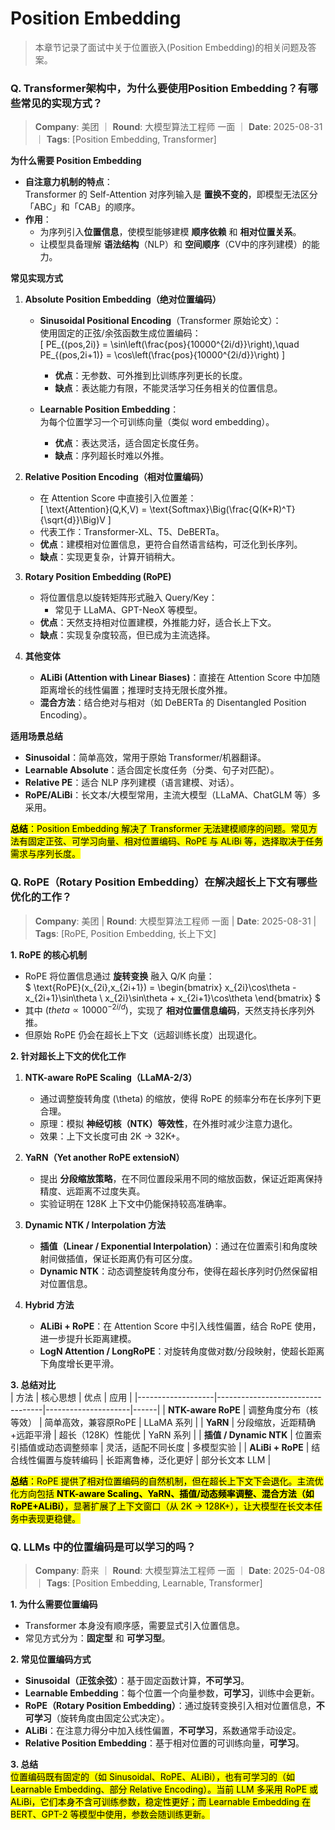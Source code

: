 # Position Embedding
> 本章节记录了面试中关于位置嵌入(Position Embedding)的相关问题及答案。

### Q. Transformer架构中，为什么要使用Position Embedding？有哪些常见的实现方式？
> **Company**: 美团 ｜ **Round**: 大模型算法工程师 一面 ｜ **Date**: 2025-08-31 ｜ **Tags**: [Position Embedding, Transformer]

**为什么需要 Position Embedding**  
- **自注意力机制的特点**：  
  Transformer 的 Self-Attention 对序列输入是 **置换不变的**，即模型无法区分「ABC」和「CAB」的顺序。  
- **作用**：  
  - 为序列引入**位置信息**，使模型能够建模 **顺序依赖** 和 **相对位置关系**。  
  - 让模型具备理解 **语法结构**（NLP）和 **空间顺序**（CV中的序列建模）的能力。  

**常见实现方式**  

1. **Absolute Position Embedding（绝对位置编码）**  
   - **Sinusoidal Positional Encoding**（Transformer 原始论文）：  
     使用固定的正弦/余弦函数生成位置编码：  
     \[
     PE_{(pos,2i)} = \sin\left(\frac{pos}{10000^{2i/d}}\right),\quad
     PE_{(pos,2i+1)} = \cos\left(\frac{pos}{10000^{2i/d}}\right)
     \]  
     - **优点**：无参数、可外推到比训练序列更长的长度。  
     - **缺点**：表达能力有限，不能灵活学习任务相关的位置信息。  

   - **Learnable Position Embedding**：  
     为每个位置学习一个可训练向量（类似 word embedding）。  
     - **优点**：表达灵活，适合固定长度任务。  
     - **缺点**：序列超长时难以外推。  

2. **Relative Position Encoding（相对位置编码）**  
   - 在 Attention Score 中直接引入位置差：  
     \[
     \text{Attention}(Q,K,V) = \text{Softmax}\Big(\frac{Q(K+R)^T}{\sqrt{d}}\Big)V
     \]  
   - 代表工作：Transformer-XL、T5、DeBERTa。  
   - **优点**：建模相对位置信息，更符合自然语言结构，可泛化到长序列。  
   - **缺点**：实现更复杂，计算开销稍大。  

3. **Rotary Position Embedding (RoPE)**  
   - 将位置信息以旋转矩阵形式融入 Query/Key：  
     - 常见于 LLaMA、GPT-NeoX 等模型。  
   - **优点**：天然支持相对位置建模，外推能力好，适合长上下文。  
   - **缺点**：实现复杂度较高，但已成为主流选择。  

4. **其他变体**  
   - **ALiBi (Attention with Linear Biases)**：直接在 Attention Score 中加随距离增长的线性偏置；推理时支持无限长度外推。  
   - **混合方法**：结合绝对与相对（如 DeBERTa 的 Disentangled Position Encoding）。  

**适用场景总结**  
- **Sinusoidal**：简单高效，常用于原始 Transformer/机器翻译。  
- **Learnable Absolute**：适合固定长度任务（分类、句子对匹配）。  
- **Relative PE**：适合 NLP 序列建模（语言建模、对话）。  
- **RoPE/ALiBi**：长文本/大模型常用，主流大模型（LLaMA、ChatGLM 等）多采用。  

<mark>**总结**：Position Embedding 解决了 Transformer 无法建模顺序的问题。常见方法有固定正弦、可学习向量、相对位置编码、RoPE 与 ALiBi 等，选择取决于任务需求与序列长度。<mark>

### Q. RoPE（Rotary Position Embedding）在解决超长上下文有哪些优化的工作？
> **Company**: 美团 | **Round**: 大模型算法工程师 一面 | **Date**: 2025-08-31 | **Tags**: [RoPE, Position Embedding, 长上下文]

**1. RoPE 的核心机制**  
- RoPE 将位置信息通过 **旋转变换** 融入 Q/K 向量：  
  $
  \text{RoPE}(x_{2i},x_{2i+1}) = 
  \begin{bmatrix}
  x_{2i}\cos\theta - x_{2i+1}\sin\theta \\
  x_{2i}\sin\theta + x_{2i+1}\cos\theta
  \end{bmatrix}
  $ 
- 其中 $(theta \propto 10000^{-2i/d})$，实现了 **相对位置信息编码**，天然支持长序列外推。  
- 但原始 RoPE 仍会在超长上下文（远超训练长度）出现退化。  

**2. 针对超长上下文的优化工作**  

1. **NTK-aware RoPE Scaling（LLaMA-2/3）**  
   - 通过调整旋转角度 \(\theta\) 的缩放，使得 RoPE 的频率分布在长序列下更合理。  
   - 原理：模拟 **神经切核（NTK）等效性**，在外推时减少注意力退化。  
   - 效果：上下文长度可由 2K → 32K+。  

2. **YaRN（Yet another RoPE extensioN）**  
   - 提出 **分段缩放策略**，在不同位置段采用不同的缩放函数，保证近距离保持精度、远距离不过度失真。  
   - 实验证明在 128K 上下文中仍能保持较高准确率。  

3. **Dynamic NTK / Interpolation 方法**  
   - **插值（Linear / Exponential Interpolation）**：通过在位置索引和角度映射间做插值，保证长距离仍有可区分度。  
   - **Dynamic NTK**：动态调整旋转角度分布，使得在超长序列时仍然保留相对位置信息。  

4. **Hybrid 方法**  
   - **ALiBi + RoPE**：在 Attention Score 中引入线性偏置，结合 RoPE 使用，进一步提升长距离建模。  
   - **LogN Attention / LongRoPE**：对旋转角度做对数/分段映射，使超长距离下角度增长更平滑。  

**3. 总结对比**  
| 方法              | 核心思想                           | 优点                  | 应用 |
|-------------------|----------------------------------|---------------------|------|
| **NTK-aware RoPE** | 调整角度分布（核等效）                | 简单高效，兼容原RoPE      | LLaMA 系列 |
| **YaRN**          | 分段缩放，近距精确+远距平滑             | 超长（128K）性能优      | YaRN 系列 |
| **插值 / Dynamic NTK** | 位置索引插值或动态调整频率             | 灵活，适配不同长度        | 多模型实验 |
| **ALiBi + RoPE**  | 结合线性偏置与旋转编码                 | 长距离鲁棒，泛化更好      | 部分长文本 LLM |


<mark>**总结**：RoPE 提供了相对位置编码的自然机制，但在超长上下文下会退化。主流优化方向包括 **NTK-aware Scaling、YaRN、插值/动态频率调整、混合方法（如 RoPE+ALiBi）**，显著扩展了上下文窗口（从 2K → 128K+），让大模型在长文本任务中表现更稳健。<mark>

### Q. LLMs 中的位置编码是可以学习的吗？
> **Company**: 蔚来 ｜ **Round**: 大模型算法工程师 一面 ｜ **Date**: 2025-04-08 ｜ **Tags**: [Position Embedding, Learnable, Transformer]

**1. 为什么需要位置编码**  
- Transformer 本身没有顺序感，需要显式引入位置信息。  
- 常见方式分为：**固定型** 和 **可学习型**。  

**2. 常见位置编码方式**  
- **Sinusoidal（正弦余弦）**：基于固定函数计算，**不可学习**。  
- **Learnable Embedding**：每个位置一个向量参数，**可学习**，训练中会更新。  
- **RoPE（Rotary Position Embedding）**：通过旋转变换引入相对位置信息，**不可学习**（旋转角度由固定公式决定）。  
- **ALiBi**：在注意力得分中加入线性偏置，**不可学习**，系数通常手动设定。  
- **Relative Position Embedding**：基于相对位置的可训练向量，**可学习**。  

**3. 总结**  
<mark>位置编码既有固定的（如 Sinusoidal、RoPE、ALiBi），也有可学习的（如 Learnable Embedding、部分 Relative Encoding）。当前 LLM 多采用 RoPE 或 ALiBi，它们本身不含可训练参数，稳定性更好；而 Learnable Embedding 在 BERT、GPT-2 等模型中使用，参数会随训练更新。</mark>